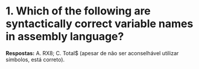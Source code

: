 # 1. Which of the following are syntactically correct variable names in assembly language?
**Respostas:**
A. RX8;
C. Total$ (apesar de não ser aconselhável utilizar símbolos, está correto).
